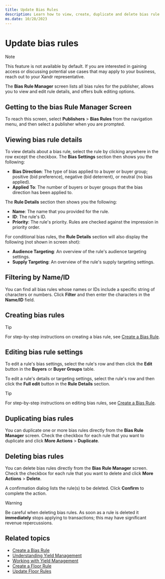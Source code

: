 ```yaml
---
title: Update Bias Rules
description: Learn how to view, create, duplicate and delete bias rule details from the Bias Rule Manager Screen.
ms.date: 10/28/2023
---
```



# Update bias rules

> [!NOTE]
> This feature is not available by default. If you are interested in gaining access or discussing potential use cases that may apply to your business, reach out to your Xandr representative.

The **Bias Rule Manager** screen lists all
bias rules for the publisher, allows you to view and edit rule details,
and offers bulk editing options.

## Getting to the bias Rule Manager Screen

To reach this screen, select **Publishers** \> **Bias Rules** from the
navigation menu, and then select a publisher when you are prompted.

## Viewing bias rule details

To view details about a bias rule, select the rule by clicking anywhere
in the row except the checkbox. The **Bias
Settings** section then shows you the following:

- **Bias Direction**: The type of bias applied to a buyer or buyer group;
  positive (bid preference), negative (bid deterrent), or neutral (no
  bias applied).
- **Applied To**: The number of buyers or buyer groups that the bias
  direction has been applied to.

The **Rule Details** section then shows
you the following:

- **Name**: The name that you provided for
  the rule.
- **ID**: The rule's ID.
- **Priority**: The rule's priority. Rules
  are checked against the impression in priority order.

For conditional bias rules, the **Rule
Details** section will also display the following (not shown in
screen shot):

- **Audience Targeting**: An overview of
  the rule's audience targeting settings.
- **Supply Targeting**: An overview of the
  rule's supply targeting settings.

## Filtering by Name/ID

You can find all bias rules whose names or IDs include a specific string
of characters or numbers. Click **Filter**
and then enter the characters in the
**Name/ID** field.

## Creating bias rules

> [!TIP]
> For step-by-step instructions on creating a bias rule, see [Create a Bias Rule](create-a-bias-rule.md).

## Editing bias rule settings

To edit a rule's bias settings, select the rule's row and then click the
**Edit** button in the **Buyers** or
**Buyer Groups** table.

To edit a rule's details or targeting settings, select the rule's row
and then click the **Full edit** button in
the **Rule Details** section.

> [!TIP]
> For step-by-step instructions on editing bias rules, see [Create a Bias Rule](create-a-bias-rule.md).

## Duplicating bias rules

You can duplicate one or more bias rules directly from the
**Bias Rule Manager** screen. Check the
checkbox for each rule that you want to duplicate and click
**More Actions** \> **Duplicate**.

## Deleting bias rules

You can delete bias rules directly from the
**Bias Rule Manager** screen. Check the
checkbox for each rule that you want to delete and click
**More Actions** \> **Delete**.

A confirmation dialog lists the rule(s) to be deleted. Click
**Confirm** to complete the action.

> [!WARNING]
> Be careful when deleting bias rules. As soon as a rule is deleted it **immediately** stops applying to transactions; this may have significant revenue repercussions.

## Related topics

- [Create a Bias Rule](create-a-bias-rule.md)
- [Understanding Yield Management](understanding-yield-management.md)
- [Working with Yield Management](working-with-yield-management.md)
- [Create a Floor Rule](create-a-floor-rule.md)
- [Update Floor Rules](update-floor-rules.md)